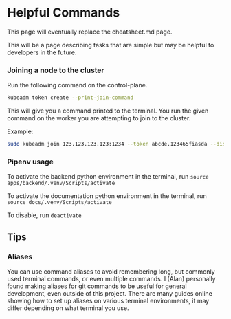 # Helpful Commands

This page will eventually replace the cheatsheet.md page.

This will be a page describing tasks that are simple but may be helpful to developers in the future.

### Joining a node to the cluster

Run the following command on the control-plane.

```bash
kubeadm token create --print-join-command
```

This will give you a command printed to the terminal. You run the given command on the worker you are attempting to join to the cluster.

Example:

```bash
sudo kubeadm join 123.123.123.123:1234 --token abcde.123465fiasda --discovery-token-ca-cert-hash sha256:1234...abcdef
```

### Pipenv usage

To activate the backend python environment in the terminal, run `source apps/backend/.venv/Scripts/activate`

To activate the documentation python environment in the terminal, run `source docs/.venv/Scripts/activate`

To disable, run `deactivate`

## Tips

### Aliases

You can use command aliases to avoid remembering long, but commonly used terminal commands, or even multiple commands. I (Alan) personally found making aliases for git commands to be useful for general development, even outside of this project. There are many guides online showing how to set up aliases on various terminal environments, it may differ depending on what terminal you use.
